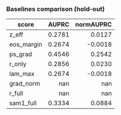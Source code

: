 ### Baselines comparison (hold-out)

| score | AUPRC | normAUPRC |
|---|---:|---:|
| z_eff | 0.2781 | 0.0127 |
| eos_margin | 0.2674 | -0.0018 |
| ps_grad | 0.4546 | 0.2542 |
| r_only | 0.2856 | 0.0230 |
| lam_max | 0.2674 | -0.0018 |
| grad_norm | nan | nan |
| r_full | nan | nan |
| sam1_full | 0.3334 | 0.0884 |